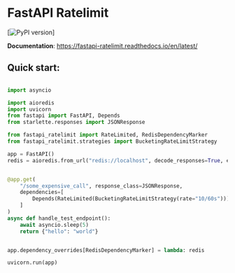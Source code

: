# FastAPI Ratelimit

[![PyPI version](https://img.shields.io/pypi/v/fastapi-ratelimiter.svg)]

**Documentation**: https://fastapi-ratelimit.readthedocs.io/en/latest/ 

## Quick start:

```python

import asyncio

import aioredis
import uvicorn
from fastapi import FastAPI, Depends
from starlette.responses import JSONResponse

from fastapi_ratelimit import RateLimited, RedisDependencyMarker
from fastapi_ratelimit.strategies import BucketingRateLimitStrategy

app = FastAPI()
redis = aioredis.from_url("redis://localhost", decode_responses=True, encoding="utf-8")


@app.get(
    "/some_expensive_call", response_class=JSONResponse,
    dependencies=[
        Depends(RateLimited(BucketingRateLimitStrategy(rate="10/60s")))
    ]
)
async def handle_test_endpoint():
    await asyncio.sleep(5)
    return {"hello": "world"}


app.dependency_overrides[RedisDependencyMarker] = lambda: redis

uvicorn.run(app)

```